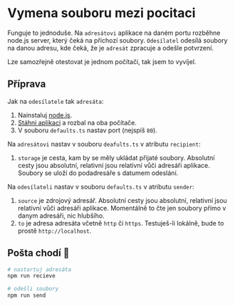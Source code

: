 # Vymena souboru mezi pocitaci

Funguje to jednoduše. Na `adresátovi` aplikace na daném portu rozběhne node.js server, který čeká na příchozí soubory. `Odesílatel` odesílá soubory na danou adresu, kde čeká, že je `adresát` zpracuje a odešle potvrzení.

Lze samozřejně otestovat je jednom počítači, tak jsem to vyvíjel.

## Příprava

Jak na `odesílatele` tak `adresáta`:

1.  Nainstaluj [node.js](https://nodejs.org/en/download).
2.  [Stáhni aplikaci](https://github.com/tadeaspetak/server-files/raw/main/server-files.zip) a rozbal na oba počítače.
3.  V souboru `defaults.ts` nastav port (nejspíš `80`).

Na `adresátovi` nastav v souboru `deafults.ts` v atributu `recipient`:

1. `storage` je cesta, kam by se měly ukládat přijaté soubory. Absolutní cesty jsou absolutní, relativní jsou relativní vůči adresáři aplikace. Soubory se uloží do podadresáře s datumem odeslání.

Na `odesílateli` nastav v souboru `defaults.ts` v atributu `sender`:

1. `source` je zdrojový adresář. Absolutní cesty jsou absolutní, relativní jsou relativní vůči adresáři aplikace. Momentálně to čte jen soubory přímo v danym adresáři, nic hlubšího.
2. `to` je adresa adresáta včetně `http` či `https`. Testuješ-li lokálně, bude to prostě `http://localhost`.

## Pošta chodí 🤞

```bash
# nastartuj adresáta
npm run recieve

# odešli soubory
npm run send
```
